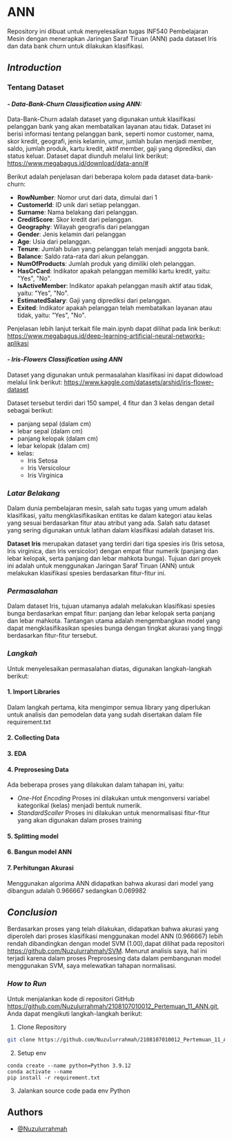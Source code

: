 # ANN

Repository ini dibuat untuk menyelesaikan tugas INF540 Pembelajaran Mesin dengan menerapkan Jaringan Saraf Tiruan (ANN) pada dataset Iris dan data bank churn untuk dilakukan klasifikasi.

## *Introduction*
### Tentang Dataset

#### *- Data-Bank-Churn Classification using ANN:* 

Data-Bank-Churn adalah dataset yang digunakan untuk klasifikasi pelanggan bank yang akan membatalkan layanan atau tidak. Dataset ini berisi informasi tentang pelanggan bank, seperti nomor customer, nama, skor kredit, geografi, jenis kelamin, umur, jumlah bulan menjadi member, saldo, jumlah produk, kartu kredit, aktif member, gaji yang diprediksi, dan status keluar. Dataset dapat diunduh melalui link berikut: https://www.megabagus.id/download/data-ann/#

Berikut adalah penjelasan dari beberapa kolom pada dataset data-bank-churn:

- **RowNumber**: Nomor urut dari data, dimulai dari 1
- **CustomerId**: ID unik dari setiap pelanggan.
- **Surname**: Nama belakang dari pelanggan.
- **CreditScore**: Skor kredit dari pelanggan.
- **Geography**: Wilayah geografis dari pelanggan
- **Gender**: Jenis kelamin dari pelanggan
- **Age**: Usia dari pelanggan.
- **Tenure**: Jumlah bulan yang pelanggan telah menjadi anggota bank.
- **Balance**: Saldo rata-rata dari akun pelanggan.
- **NumOfProducts**: Jumlah produk yang dimiliki oleh pelanggan.
- **HasCrCard**: Indikator apakah pelanggan memiliki kartu kredit, yaitu: "Yes", "No".
- **IsActiveMember**: Indikator apakah pelanggan masih aktif atau tidak, yaitu: "Yes", "No".
- **EstimatedSalary**: Gaji yang diprediksi dari pelanggan.
- **Exited**: Indikator apakah pelanggan telah membatalkan layanan atau tidak, yaitu: "Yes", "No".

Penjelasan lebih lanjut terkait file main.ipynb dapat dilihat pada link berikut: https://www.megabagus.id/deep-learning-artificial-neural-networks-aplikasi

#### *- Iris-Flowers Classification using ANN*
Dataset yang digunakan untuk permasalahan klasifikasi ini dapat didowload melalui link berikut: https://www.kaggle.com/datasets/arshid/iris-flower-dataset

Dataset tersebut terdiri dari 150 sampel, 4 fitur dan 3 kelas dengan detail sebagai berikut:

- panjang sepal (dalam cm)
- lebar sepal (dalam cm)
- panjang kelopak (dalam cm)
- lebar kelopak (dalam cm)
- kelas:
    - Iris Setosa
    - Iris Versicolour
    - Iris Virginica

### *Latar Belakang*
Dalam dunia pembelajaran mesin, salah satu tugas yang umum adalah klasifikasi, yaitu mengklasifikasikan entitas ke dalam kategori atau kelas yang sesuai berdasarkan fitur atau atribut yang ada. Salah satu dataset yang sering digunakan untuk latihan dalam klasifikasi adalah dataset Iris.

**Dataset Iris** merupakan dataset yang terdiri dari tiga spesies iris (Iris setosa, Iris virginica, dan Iris versicolor) dengan empat fitur numerik (panjang dan lebar kelopak, serta panjang dan lebar mahkota bunga). Tujuan dari proyek ini adalah untuk menggunakan Jaringan Saraf Tiruan (ANN) untuk melakukan klasifikasi spesies berdasarkan fitur-fitur ini.

### *Permasalahan*
Dalam dataset Iris, tujuan utamanya adalah melakukan klasifikasi spesies bunga berdasarkan empat fitur: panjang dan lebar kelopak serta panjang dan lebar mahkota. Tantangan utama adalah mengembangkan model yang dapat mengklasifikasikan spesies bunga dengan tingkat akurasi yang tinggi berdasarkan fitur-fitur tersebut.

### *Langkah*
Untuk menyelesaikan permasalahan diatas, digunakan langkah-langkah berikut:
#### 1. Import Libraries
Dalam langkah pertama, kita mengimpor semua library yang diperlukan untuk analisis dan pemodelan data yang sudah disertakan dalam file requirement.txt

#### 2. Collecting Data
#### 3. EDA
#### 4. Preprosesing Data
Ada beberapa proses yang dilakukan dalam tahapan ini, yaitu:
- *One-Hot Encoding*
Proses ini dilakukan untuk mengonversi variabel kategorikal (kelas) menjadi bentuk numerik.
- *StandardScaller* 
Proses ini dilakukan untuk menormalisasi fitur-fitur yang akan digunakan dalam proses training

#### 5. Splitting model
#### 6. Bangun model ANN
#### 7. Perhitungan Akurasi
Menggunakan algorima ANN didapatkan bahwa akurasi dari model yang dibangun adalah 0.966667 sedangkan 0.069982


## *Conclusion*
Berdasarkan proses yang telah dilakukan, didapatkan bahwa akurasi yang diperoleh dari proses klasifikasi menggunakan model ANN (0.966667) lebih rendah dibandingkan dengan model SVM (1.00),dapat dilihat pada repositori https://github.com/Nuzulurrahmah/SVM. Menurut analisis saya, hal ini terjadi karena dalam proses Preprosesing data dalam pembangunan model menggunakan SVM, saya melewatkan tahapan normalisasi.


### *How to Run*

Untuk menjalankan kode di repositori GitHub https://github.com/Nuzulurrahmah/2108107010012_Pertemuan_11_ANN.git, Anda dapat mengikuti langkah-langkah berikut:

1. Clone Repository

```bash
git clone https://github.com/Nuzulurrahmah/2108107010012_Pertemuan_11_ANN.git
```
2. Setup env
```
conda create --name python=Python 3.9.12
conda activate --name
pip install -r requirement.txt
```

3. Jalankan source code pada env Python

## Authors

- [@Nuzulurrahmah](https://github.com/Nuzulurrahmah)
